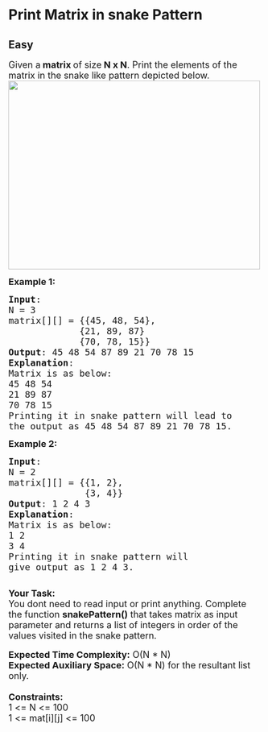 # Print Matrix in snake Pattern
## Easy
<div class="problem-statement" style="user-select: auto;">
                <p style="user-select: auto;"></p><p style="user-select: auto;"><span style="font-size: 18px; user-select: auto;">Given a<strong style="user-select: auto;">&nbsp;matrix&nbsp;</strong>of size<strong style="user-select: auto;"> N x N</strong>. Print the elements of the matrix in the snake like pattern depicted below.<br style="user-select: auto;">
<img alt="" src="https://contribute.geeksforgeeks.org/wp-content/uploads/snake-pattern.jpg" style="height: 375px; width: 500px; user-select: auto;" class="img-responsive"></span></p>

<p style="user-select: auto;"><span style="font-size: 18px; user-select: auto;"><strong style="user-select: auto;">Example 1:</strong></span></p>

<pre style="user-select: auto;"><span style="font-size: 18px; user-select: auto;"><strong style="user-select: auto;">Input</strong>:
N = 3 
matrix[][] = {{45, 48, 54},
&nbsp;            {21, 89, 87}
&nbsp;            {70, 78, 15}}
<strong style="user-select: auto;">Output</strong>: 45 48 54 87 89 21 70 78 15&nbsp;
<strong style="user-select: auto;">Explanation</strong>:
Matrix is as below:
45 48 54
21 89 87
70 78 15
Printing it in snake pattern will lead to 
the output as 45 48 54 87 89 21 70 78 15.</span></pre>

<p style="user-select: auto;"><span style="font-size: 18px; user-select: auto;"><strong style="user-select: auto;">Example 2:</strong></span></p>

<pre style="user-select: auto;"><span style="font-size: 18px; user-select: auto;"><strong style="user-select: auto;">Input</strong>:
N = 2
matrix[][] = {{1, 2},
&nbsp;             {3, 4}}
<strong style="user-select: auto;">Output</strong>: 1 2 4 3
<strong style="user-select: auto;">Explanation</strong>:
Matrix is as below:
1 2&nbsp;
3 4
Printing it in snake pattern will 
give output as 1 2 4 3.</span></pre>

<p style="user-select: auto;"><br style="user-select: auto;">
<span style="font-size: 18px; user-select: auto;"><strong style="user-select: auto;">Your Task:</strong></span><br style="user-select: auto;">
<span style="font-size: 18px; user-select: auto;">You dont need to read input or print anything. Complete the function <strong style="user-select: auto;">snakePattern()</strong> that takes matrix as input parameter and returns a list of integers in order of the values visited in the snake pattern.&nbsp;</span><br style="user-select: auto;">
<br style="user-select: auto;">
<span style="font-size: 18px; user-select: auto;"><strong style="user-select: auto;">Expected Time Complexity:</strong> O(N * N)<br style="user-select: auto;">
<strong style="user-select: auto;">Expected Auxiliary Space:</strong> O(N * N) for the resultant list only.<br style="user-select: auto;">
<br style="user-select: auto;">
<strong style="user-select: auto;">Constraints:</strong><br style="user-select: auto;">
1 &lt;= N &lt;= 100<br style="user-select: auto;">
1 &lt;= mat[i][j] &lt;= 100</span></p>
 <p style="user-select: auto;"></p>
            </div>